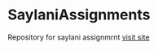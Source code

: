 # SaylaniAssignments
Repository for saylani assignmrnt
[visit site](https://daniyaniazi.github.io/SaylaniAssignments/)
